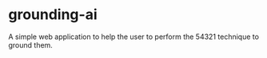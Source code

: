 # grounding-ai
A simple web application to help the user to perform the 54321 technique to ground them. 
